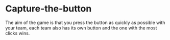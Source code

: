 # Capture-the-button
The aim of the game is that you press the button as quickly as possible with your team, each team also has its own button and the one with the most clicks wins.
